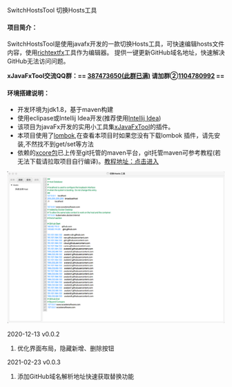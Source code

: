 SwitchHostsTool 切换Hosts工具

#### 项目简介：
SwitchHostsTool是使用javafx开发的一款切换Hosts工具，可快速编辑hosts文件内容，使用[richtextfx](https://github.com/FXMisc/RichTextFX)工具作为编辑器。
提供一键更新GitHub域名地址，快速解决GitHub无法访问问题。

**xJavaFxTool交流QQ群：== [387473650(此群已满)](https://jq.qq.com/?_wv=1027&k=59UDEAD) 请加群②[1104780992](https://jq.qq.com/?_wv=1027&k=bhAdkju9) ==**

#### 环境搭建说明：
- 开发环境为jdk1.8，基于maven构建
- 使用eclipase或Intellij Idea开发(推荐使用[Intellij Idea](https://www.jetbrains.com/?from=xJavaFxTool))
- 该项目为javaFx开发的实用小工具集[xJavaFxTool](https://gitee.com/xwintop/xJavaFxTool)的插件。
- 本项目使用了[lombok](https://projectlombok.org/),在查看本项目时如果您没有下载lombok 插件，请先安装,不然找不到get/set等方法
- 依赖的[xcore包](https://gitee.com/xwintop/xcore)已上传至git托管的maven平台，git托管maven可参考教程(若无法下载请拉取项目自行编译)。[教程地址：点击进入](http://blog.csdn.net/u011747754/article/details/78574026)

![切换Hosts工具.png](images/切换Hosts工具.png)

2020-12-13 v0.0.2
1. 优化界面布局，隐藏新增、删除按钮

2021-02-23 v0.0.3
1. 添加GitHub域名解析地址快速获取替换功能